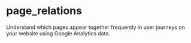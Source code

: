 # page_relations
Understand which pages appear together frequently in user journeys on your website using Google Analytics data.
